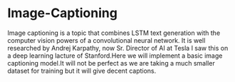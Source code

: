 # Image-Captioning

Image captioning is a topic that combines LSTM text generation with the computer vision powers of a convolutional neural network. It is well researched by Andrej Karpathy, now Sr. Director of AI at Tesla I saw this on a deep learning lacture of Stanford.Here we will implement a basic image captioning model.It will not be perfect as we are taking a much smaller dataset for training but it will give decent captions.
